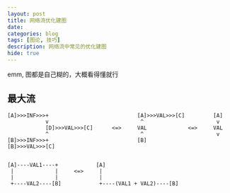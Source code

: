 ```yaml
---
layout: post
title: 网络流优化建图
date:
categories: blog
tags: [图论, 技巧]
description: 网络流中常见的优化建图
hide: true
---
```


emm, 图都是自己糊的，大概看得懂就行

## 最大流

	[A]>>>INF>>>+                            [A]>>>VAL>>>[C]         [A]
	            v                             ^                       v
	            [D]>>>VAL>>>[C]      <=>     VAL             <=>     VAL
	            ^                             ^                       v
	[B]>>>INF>>>+                            [B]                     [B]>>>VAL>>>[C]


	[A]----VAL1----+            [A]
     |             |     <=>     |
     |             |             |
	 +----VAL2----[B]            +----(VAL1 + VAL2)----[B]
